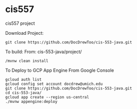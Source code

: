 # cis557
cis557 project


Download Project:
```shell
git clone https://github.com/DocDrewToo/cis-553-java.git
```

To build:
From: cis-553-java/project/
```shell
/mvnw clean install
```

To Deploy to GCP App Engine
From Google Console
```shell
gcloud auth list
gcloud config set account docdrew@umich.edu
git clone https://github.com/DocDrewToo/cis-553-java.git
cd cis-553-java/
gcloud app create --region us-central
./mvnw appengine:deploy
```


